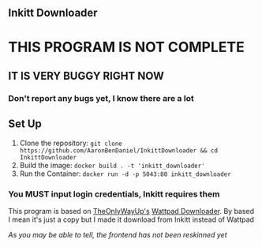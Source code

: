 Inkitt Downloader
---

# THIS PROGRAM IS NOT COMPLETE
## IT IS VERY BUGGY RIGHT NOW
### Don't report any bugs yet, I know there are a lot

## Set Up

1. Clone the repository: `git clone https://github.com/AaronBenDaniel/InkittDownloader && cd InkittDownloader`
2. Build the image: `docker build . -t 'inkitt_downloader'`
3. Run the Container: `docker run -d -p 5043:80 inkitt_downloader`

### You MUST input login credentials, Inkitt requires them

This program is based on [TheOnlyWayUp's](https://github.com/TheOnlyWayUp) [Wattpad Downloader](https://github.com/TheOnlyWayUp/WattpadDownloader).
By based I mean it's just a copy but I made it download from Inkitt instead of Wattpad

*As you may be able to tell, the frontend has not been reskinned yet*